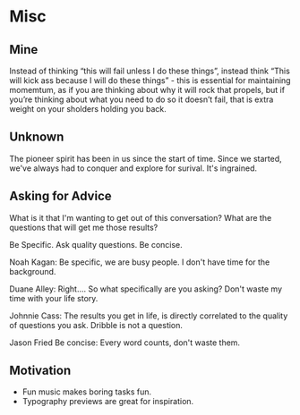 # Misc

## Mine

Instead of thinking “this will fail unless I do these things”, instead think “This will kick ass because I will do these things” - this is essential for maintaining momemtum, as if you are thinking about why it will rock that propels, but if you’re thinking about what you need to do so it doesn’t fail, that is extra weight on your sholders holding you back.


## Unknown

The pioneer spirit has been in us since the start of time. Since we started, we've always had to conquer and explore for surival. It's ingrained.



## Asking for Advice

What is it that I'm wanting to get out of this conversation? What are the questions that will get me those results?

Be Specific. Ask quality questions. Be concise.

Noah Kagan: Be specific, we are busy people. I don't have time for the background.

Duane Alley: Right…. So what specifically are you asking? Don't waste my time with your life story.

Johnnie Cass: The results you get in life, is directly correlated to the quality of questions you ask. Dribble is not a question.

Jason Fried Be concise:  Every word counts, don't waste them.


## Motivation

- Fun music makes boring tasks fun.
- Typography previews are great for inspiration.
